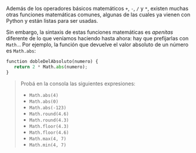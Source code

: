 Además de los operadores básicos matemáticos `+`, `-`, `/` y `*`, existen muchas otras funciones matemáticas comunes, algunas de las cuales ya vienen con Python y están listas para ser usadas.

Sin embargo, la sintaxis de estas funciones matemáticas es _apenitas_ diferente de lo que veníamos haciendo hasta ahora: hay que prefijarlas con `Math.`. Por ejemplo, la función que devuelve el valor absoluto de un número es `Math.abs`:

```python
function dobleDelAbsoluto(numero) {
   return 2 * Math.abs(numero);
}
```

> Probá en la consola las siguientes expresiones:
>
> * `Math.abs(4)`
> * `Math.abs(0)`
> * `Math.abs(-123)`
> * `Math.round(4.6)`
> * `Math.round(4.3)`
> * `Math.floor(4.3)`
> * `Math.floor(4.6)`
> * `Math.max(4, 7)`
> * `Math.min(4, 7)`
